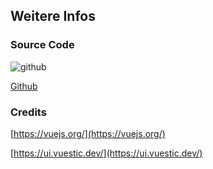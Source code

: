 ## Weitere Infos

### Source Code

<img class="footerimg" src="/icons/github-mark.png" alt="github"/>

[Github](https://github.com/digital-codes/klimaDashboard)


 
### Credits

[https://vuejs.org/](https://vuejs.org/)


[https://ui.vuestic.dev/](https://ui.vuestic.dev/)



